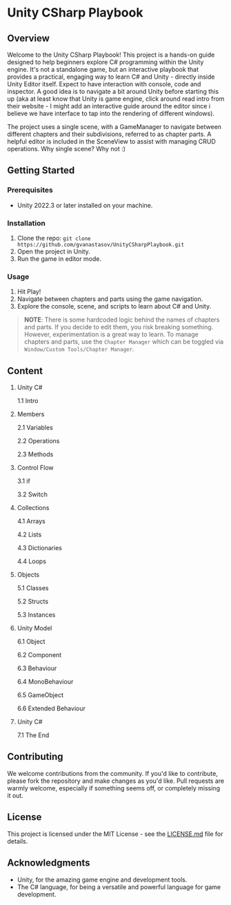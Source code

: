# Unity CSharp Playbook

## Overview

Welcome to the Unity CSharp Playbook! This project is a hands-on guide designed to help beginners explore C# programming within the Unity engine. It's not a standalone game, but an interactive playbook that provides a practical, engaging way to learn C# and Unity - directly inside Unity Editor itself. Expect to have interaction with console, code and inspector. A good idea is to navigate a bit around Unity before starting this up (aka at least know that Unity is game engine, click around read intro from their website - I might add an interactive guide around the editor since i believe we have interface to tap into the rendering of different windows).

The project uses a single scene, with a GameManager to navigate between different chapters and their subdivisions, referred to as chapter parts. A helpful editor is included in the SceneView to assist with managing CRUD operations. Why single scene? Why not :)

## Getting Started

### Prerequisites

- Unity 2022.3 or later installed on your machine.

### Installation

1. Clone the repo: `git clone https://github.com/gvanastasov/UnityCSharpPlaybook.git`
2. Open the project in Unity.
3. Run the game in editor mode.

### Usage

1. Hit Play!
2. Navigate between chapters and parts using the game navigation.
3. Explore the console, scene, and scripts to learn about C# and Unity.

> **NOTE**: There is some hardcoded logic behind the names of chapters and parts. If you decide to edit them, you risk breaking something. However, experimentation is a great way to learn. To manage chapters and parts, use the `Chapter Manager` which can be toggled via `Window/Custom Tools/Chapter Manager`.

## Content

1. Unity C#

    1.1 Intro

2. Members

    2.1 Variables

    2.2 Operations
    
    2.3 Methods

3. Control Flow

    3.1 if

    3.2 Switch

4. Collections

    4.1 Arrays

    4.2 Lists

    4.3 Dictionaries

    4.4 Loops

5. Objects

    5.1 Classes

    5.2 Structs

    5.3 Instances

6. Unity Model

    6.1 Object

    6.2 Component

    6.3 Behaviour

    6.4 MonoBehaviour

    6.5 GameObject

    6.6 Extended Behaviour

7. Unity C#

    7.1 The End

## Contributing

We welcome contributions from the community. If you'd like to contribute, please fork the repository and make changes as you'd like. Pull requests are warmly welcome, especially if something seems off, or completely missing it out.

## License

This project is licensed under the MIT License - see the [LICENSE.md](LICENSE.md) file for details.

## Acknowledgments

- Unity, for the amazing game engine and development tools.
- The C# language, for being a versatile and powerful language for game development.